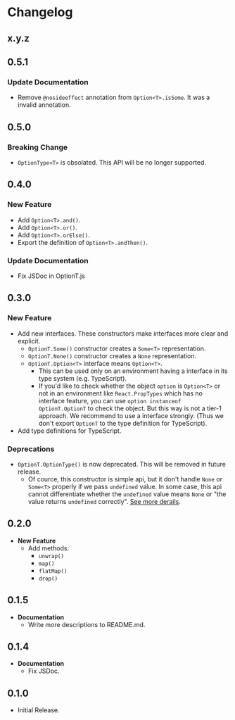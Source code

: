 # Changelog

## x.y.z

## 0.5.1

### Update Documentation
* Remove `@nosideeffect` annotation from `Option<T>.isSome`. It was a invalid annotation.


## 0.5.0

### Breaking Change
* `OptionType<T>` is obsolated. This API will be no longer supported.

## 0.4.0

### New Feature
* Add `Option<T>.and()`.
* Add `Option<T>.or()`.
* Add `Option<T>.orElse()`.
* Export the definition of `Option<T>.andThen()`.


### Update Documentation
* Fix JSDoc in OptionT.js


## 0.3.0

### New Feature

* Add new interfaces. These constructors make interfaces more clear and explicit.
  * `OptionT.Some()` constructor creates a `Some<T>` representation.
  * `OptionT.None()` constructor creates a `None` representation.
  * `OptionT.Option<T>` interface means `Option<T>`.
    * This can be used only on an environment having a interface in its type system (e.g. TypeScript).
    * If you'd like to check whether the object `option` is `Option<T>` or not
      in an environment like `React.PropTypes` which has no interface feature,
      you can use `option instanceof OptionT.OptionT` to check the object.
      But this way is not a tier-1 approach. We recommend to use a interface strongly.
      (Thus we don't export `OptionT` to the type definition for TypeScript).
* Add type definitions for TypeScript.


### Deprecations
* `OptionT.OptionType()` is now deprecated. This will be removed in future release.
  * Of cource, this constructor is simple api,
    but it don't handle `None` or `Some<T>` properly if we pass `undefined` value.
    In some case, this api cannot differentiate whether the `undefined` value means `None`
    or "the value returns `undefined` correctly". [See more derails](https://github.com/saneyuki/option-t.js/issues/17).


## 0.2.0

* __New Feature__
  * Add methods:
    * `unwrap()`
    * `map()`
    * `flatMap()`
    * `drop()`

## 0.1.5

* __Documentation__
  * Write more descriptions to README.md.


## 0.1.4

* __Documentation__
  * Fix JSDoc.


## 0.1.0

* Initial Release.
